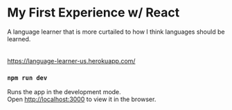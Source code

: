 # My First Experience w/ React
A language learner that is more curtailed to how I think languages should be learned.
<br> <br> <br>
https://language-learner-us.herokuapp.com/
<br>

### `npm run dev`

Runs the app in the development mode.\
Open [http://localhost:3000](http://localhost:3000) to view it in the browser.



